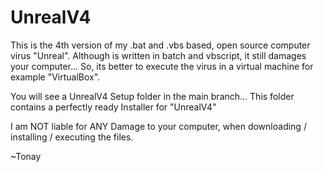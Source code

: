 # UnrealV4
This is the 4th version of my .bat and .vbs based, open source computer virus "Unreal".
Although is written in batch and vbscript, it still damages your computer...
So, its better to execute the virus in a virtual machine for example "VirtualBox".


You will see a UnrealV4 Setup folder in the main branch... This folder contains a perfectly ready Installer for "UnrealV4"


I am NOT liable for ANY Damage to your computer, when downloading / installing / executing the files.

~Tonay
